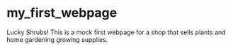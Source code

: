 # my_first_webpage
Lucky Shrubs! This is a mock first webpage for a shop that sells plants and home gardening growing supplies. 
